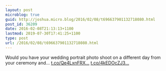 ```yaml
---
layout: post
microblog: true
guid: http://joshua.micro.blog/2016/02/08/t696637901132718080.html
post_id: 36209
date: 2016-02-08T21:13:13+1100
lastmod: 2019-07-30T17:41:25+1100
type: post
url: /2016/02/08/t696637901132718080.html
---
```

Would you have your wedding portrait photo shoot on a different day from your ceremony and… [t.co/Qe4LxnFRX...](https://t.co/Qe4LxnFRXZ) [t.co/4kEDOcZJ3...](https://t.co/4kEDOcZJ3j)

